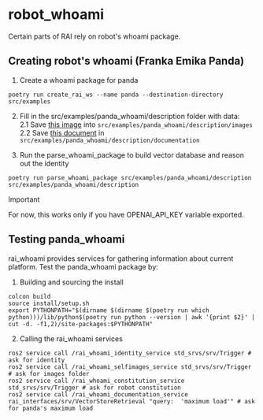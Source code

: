# robot_whoami

Certain parts of RAI rely on robot's whoami package.

## Creating robot's whoami (Franka Emika Panda)

1. Create a whoami package for panda

```
poetry run create_rai_ws --name panda --destination-directory src/examples
```

2. Fill in the src/examples/panda_whoami/description folder with data:\
   2.1 Save [this image](https://robodk.com/robot/img/Franka-Emika-Panda-robot.png) into `src/examples/panda_whoami/description/images`\
   2.2 Save [this document](https://github.com/user-attachments/files/16417196/Franka.Emika.Panda.robot.-.RoboDK.pdf) in `src/examples/panda_whoami/description/documentation`

3. Run the parse_whoami_package to build vector database and reason out the identity

```
poetry run parse_whoami_package src/examples/panda_whoami/description src/examples/panda_whoami/description
```

> [!IMPORTANT]  
> For now, this works only if you have OPENAI_API_KEY variable exported.

## Testing panda_whoami

rai_whoami provides services for gathering information about current platform. Test the panda_whoami package by:

1. Building and sourcing the install

```
colcon build
source install/setup.sh
export PYTHONPATH="$(dirname $(dirname $(poetry run which python)))/lib/python$(poetry run python --version | awk '{print $2}' | cut -d. -f1,2)/site-packages:$PYTHONPATH"
```

2. Calling the rai_whoami services

```
ros2 service call /rai_whoami_identity_service std_srvs/srv/Trigger # ask for identity
ros2 service call /rai_whoami_selfimages_service std_srvs/srv/Trigger # ask for images folder
ros2 service call /rai_whoami_constitution_service std_srvs/srv/Trigger # ask for robot constitution
ros2 service call /rai_whoami_documentation_service rai_interfaces/srv/VectorStoreRetrieval "query:  'maximum load'" # ask for panda's maximum load
```
